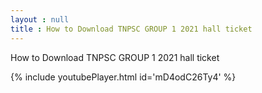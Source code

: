 ```yaml
---
layout : null
title : How to Download TNPSC GROUP 1 2021 hall ticket
---
```


How to Download TNPSC GROUP 1 2021 hall ticket



{% include youtubePlayer.html id='mD4odC26Ty4' %}
